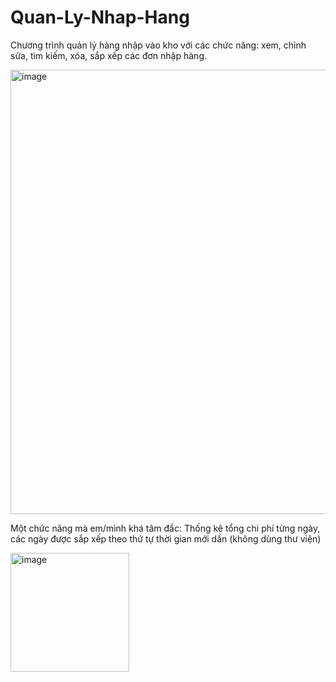 # Quan-Ly-Nhap-Hang
Chương trình quản lý hàng nhập vào kho với các chức năng: xem, chỉnh sửa, tìm kiếm, xóa, sắp xếp các đơn nhập hàng.

<img width="711" alt="image" src="https://user-images.githubusercontent.com/80016805/159170901-10195366-9295-4183-bbda-ad79f285f4d1.png">

Một chức năng mà em/mình khá tâm đắc: Thống kê tổng chi phí từng ngày, các ngày được sắp xếp theo thứ tự thời gian mới dần (không dùng thư viện)

<img width="190" alt="image" src="https://user-images.githubusercontent.com/80016805/159171080-c376d33d-ba0a-4fcf-b1b2-b4ec0a36c39c.png">

